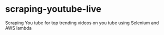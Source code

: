 # scraping-youtube-live
Scraping You tube for top trending videos on you tube using Selenium and AWS lambda
